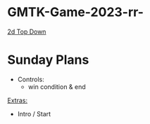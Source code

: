 # GMTK-Game-2023-rr-

<ins> 2d Top Down </ins> 

# Sunday Plans
  
- Controls:
     - win condition & end

<ins>   Extras:   </ins>
- Intro / Start


